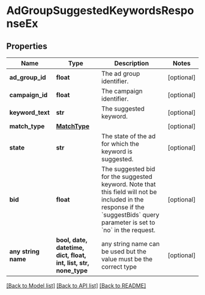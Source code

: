 # AdGroupSuggestedKeywordsResponseEx


## Properties
Name | Type | Description | Notes
------------ | ------------- | ------------- | -------------
**ad_group_id** | **float** | The ad group identifier. | [optional] 
**campaign_id** | **float** | The campaign identifier. | [optional] 
**keyword_text** | **str** | The suggested keyword. | [optional] 
**match_type** | [**MatchType**](MatchType.md) |  | [optional] 
**state** | **str** | The state of the ad for which the keyword is suggested. | [optional] 
**bid** | **float** | The suggested bid for the suggested keyword. Note that this field will not be included in the response if the &#x60;suggestBids&#x60; query parameter is set to &#x60;no&#x60; in the request. | [optional] 
**any string name** | **bool, date, datetime, dict, float, int, list, str, none_type** | any string name can be used but the value must be the correct type | [optional]

[[Back to Model list]](../README.md#documentation-for-models) [[Back to API list]](../README.md#documentation-for-api-endpoints) [[Back to README]](../README.md)


